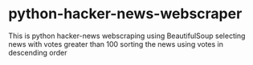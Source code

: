# python-hacker-news-webscraper
This is python hacker-news webscraping using BeautifulSoup selecting news with votes greater than 100 sorting the news using votes in descending order
